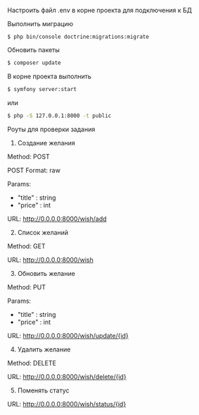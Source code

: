 Настроить файл .env в корне проекта для подключения к БД

Выполнить миграцию
```
$ php bin/console doctrine:migrations:migrate
```

Обновить пакеты

```bash
$ composer update
```

В корне проекта выполнить


```bash
$ symfony server:start
```

или 

```bash
$ php -S 127.0.0.1:8000 -t public
```


Роуты для проверки задания

1) Создание желания

Method: POST

POST Format: raw

Params:
* "title"    : string
* "price" : int

URL: http://0.0.0.0:8000/wish/add


2) Список желаний

Method: GET

URL: http://0.0.0.0:8000/wish

3) Обновить желание

Method: PUT

Params:
* "title"    : string
* "price" : int

URL: http://0.0.0.0:8000/wish/update/{id}

4) Удалить желание

Method: DELETE

URL: http://0.0.0.0:8000/wish/delete/{id}

5) Поменять статус

URL: http://0.0.0.0:8000/wish/status/{id}













